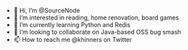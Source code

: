 - 👋 Hi, I’m @SourceNode
- 👀 I’m interested in reading, home renovation, board games
- 🌱 I’m currently learning Python and Redis
- 💞️ I’m looking to collaborate on Java-based OSS bug smash
- 📫 How to reach me @khinners on Twitter

<!---
SourceNode/SourceNode is a ✨ special ✨ repository because its `README.md` (this file) appears on your GitHub profile.
You can click the Preview link to take a look at your changes.
--->

